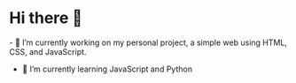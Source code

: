 # Hi there 👋

<!--
**reyhan-putra-RH/reyhan-putra-RH** is a ✨ _special_ ✨ repository because its `README.md` (this file) appears on your GitHub profile.

Here are some ideas to get you started:

- 🔭 I’m currently working on ...
- 🌱 I’m currently learning ...
- 👯 I’m looking to collaborate on ...
- 🤔 I’m looking for help with ...
- 💬 Ask me about ...
- 📫 How to reach me: ...
- 😄 Pronouns: ...
- ⚡ Fun fact: ...
-->- 🔭 I’m currently working on my personal project, a simple web using HTML, CSS, and JavaScript.
- 🌱 I’m currently learning JavaScript and Python

